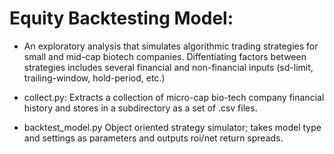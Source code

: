 # Equity Backtesting Model:

- An exploratory analysis that simulates algorithmic trading strategies for small and mid-cap biotech companies.  Diffentiating factors between strategies includes several financial and non-financial inputs (sd-limit, trailing-window, hold-period, etc.) 

- collect.py: Extracts a collection of micro-cap bio-tech company financial history and stores in a subdirectory as a set of .csv files. 
- backtest_model.py Object oriented strategy simulator; takes model type and settings as parameters and outputs roi/net return spreads.
